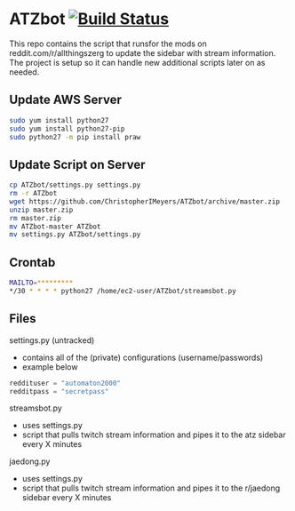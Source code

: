 ATZbot [![Build Status](https://travis-ci.org/ChristopherIMeyers/ATZbot.svg?branch=master)](https://travis-ci.org/ChristopherIMeyers/ATZbot)
========================

This repo contains the script that runsfor the mods on reddit.com/r/allthingszerg to update the sidebar with stream information.  The project is setup so it can handle new additional scripts later on as needed.

Update AWS Server
---
```bash
sudo yum install python27
sudo yum install python27-pip
sudo python27 -m pip install praw
```

Update Script on Server
---
```bash
cp ATZbot/settings.py settings.py
rm -r ATZbot
wget https://github.com/ChristopherIMeyers/ATZbot/archive/master.zip
unzip master.zip
rm master.zip
mv ATZbot-master ATZbot
mv settings.py ATZbot/settings.py
```

Crontab 
---
```bash
MAILTO=*********
*/30 * * * * python27 /home/ec2-user/ATZbot/streamsbot.py
```

Files
---

settings.py (untracked)
* contains all of the (private) configurations (username/passwords)
* example below

```python
reddituser = "automaton2000"    
redditpass = "secretpass"    
```


streamsbot.py
* uses settings.py
* script that pulls twitch stream information and pipes it to the atz sidebar every X minutes

jaedong.py
* uses settings.py
* script that pulls twitch stream information and pipes it to the r/jaedong sidebar every X minutes

